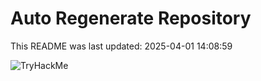 # Auto Regenerate Repository

This README was last updated: 2025-04-01 14:08:59

 ![TryHackMe](https://tryhackme.com/badge/533634)